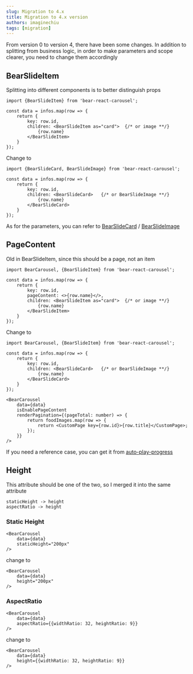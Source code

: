 ```yaml
---
slug: Migration to 4.x
title: Migration to 4.x version
authors: imaginechiu
tags: [migration]
---
```


From version 0 to version 4, there have been some changes. In addition to splitting from business logic, in order to make parameters and scope clearer, you need to change them accordingly

## BearSlideItem
Splitting into different components is to better distinguish props

```tsx
import {BearSlideItem} from 'bear-react-carousel';

const data = infos.map(row => {
    return {
        key: row.id,
        children: <BearSlideItem as="card">  {/* or image **/}
            {row.name}
        </BearSlideItem>
    }
});
```
Change to 

```tsx
import {BearSlideCard, BearSlideImage} from 'bear-react-carousel';

const data = infos.map(row => {
    return {
        key: row.id,
        children: <BearSlideCard>   {/* or BearSlideImage **/}
            {row.name}
        </BearSlideCard>
    }
});
```
As for the parameters, you can refer to [BearSlideCard](/docs/components/bear-slide-card) / [BearSlideImage](/docs/components/bear-slide-image)



## PageContent
Old in BearSlideItem, since this should be a page, not an item

```tsx
import BearCarousel, {BearSlideItem} from 'bear-react-carousel';

const data = infos.map(row => {
    return {
        key: row.id,
        pageContent: <>{row.name}</>,
        children: <BearSlideItem as="card">  {/* or image **/}
            {row.name}
        </BearSlideItem>
    }
});
```
Change to 


```tsx
import BearCarousel, {BearSlideItem} from 'bear-react-carousel';

const data = infos.map(row => {
    return {
        key: row.id,
        children: <BearSlideCard>   {/* or BearSlideImage **/}
            {row.name}
        </BearSlideCard>
    }
});

<BearCarousel
    data={data}
    isEnablePageContent
    renderPagination={(pageTotal: number) => {
        return foodImages.map(row => {
            return <CustomPage key={row.id}>{row.title}</CustomPage>;
        });
    }}
/>
```

If you need a reference case, you can get it from [auto-play-progress](/docs/examples/auto-play-progress)


## Height
This attribute should be one of the two, so I merged it into the same attribute

```
staticHeight -> height
aspectRatio -> height
```

### Static Height

```tsx
<BearCarousel
    data={data}
    staticHeight="200px"
/>
```

change to 
```tsx
<BearCarousel
    data={data}
    height="200px"
/>
```

### AspectRatio

```tsx
<BearCarousel
    data={data}
    aspectRatio={{widthRatio: 32, heightRatio: 9}}
/>
```

change to
```tsx
<BearCarousel
    data={data}
    height={{widthRatio: 32, heightRatio: 9}}
/>
```
